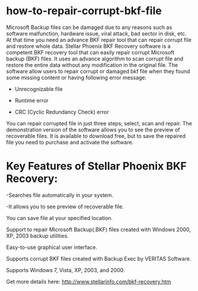 how-to-repair-corrupt-bkf-file
==============================

Microsoft Backup files can be damaged due to any reasons such as software malfunction, hardware issue, viral attack, bad sector in disk, etc. At that time you need an advance BKF repair tool that can repair corrupt file and restore whole data.
Stellar Phoenix BKF Recovery software is a competent BKF recovery tool that can easily repair corrupt Microsoft backup (BKF) files. It uses an advance algorithm to scan corrupt file and restore the entire data without any modification in the original file. The software allow users to repair corrupt or damaged bkf file when they found some missing content or having following error message:

 - Unrecognizable file

 - Runtime error

 - CRC (Cyclic Redundancy Check) error

You can repair corrupted file in just three steps; select, scan and repair. The demonstration version of the software allows you to see the preview of recoverable files. It is available to download free, but to save the repaired file you need to purchase and activate the software.

Key Features of Stellar Phoenix BKF Recovery:
==============================
 -Searches file automatically in your system.

 -It allows you to see preview of recoverable file.

 You can save file at your specified location.

 Support to repair Microsoft Backup(.BKF) files created with Windows 2000, XP, 2003 backup utilities.

 Easy-to-use graphical user interface.

 Supports corrupt BKF files created with Backup Exec by VERITAS Software.

 Supports Windows 7, Vista, XP, 2003, and 2000.

Get more details here: http://www.stellarinfo.com/bkf-recovery.htm
